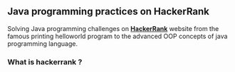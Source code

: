 ## Java programming practices on HackerRank
Solving Java programming challenges on [**HackerRank**](hackerrank.com/) website 
from the famous printing helloworld program to the advanced 
OOP concepts of java programming language.

### What is hackerrank ?


